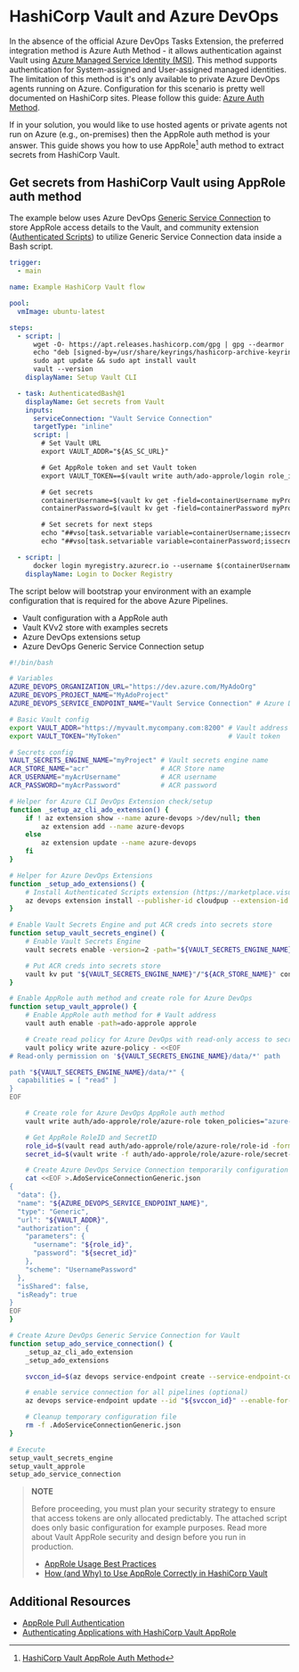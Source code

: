 # HashiCorp Vault and Azure DevOps

In the absence of the official Azure DevOps Tasks Extension, the preferred integration method is Azure Auth Method - it allows authentication against Vault using [Azure Managed Service Identity (MSI)](https://learn.microsoft.com/en-us/azure/active-directory/managed-service-identity/overview). This method supports authentication for System-assigned and User-assigned managed identities. The limitation of this method is it's only available to private Azure DevOps agents running on Azure. Configuration for this scenario is pretty well documented on HashiCorp sites. Please follow this guide: [Azure Auth Method](https://developer.hashicorp.com/vault/docs/auth/azure).

If in your solution, you would like to use hosted agents or private agents not run on Azure (e.g., on-premises) then the AppRole auth method is your answer. This guide shows you how to use AppRole[^1] auth method to extract secrets from HashiCorp Vault.

[^1]: [HashiCorp Vault AppRole Auth Method](https://developer.hashicorp.com/vault/docs/auth/approle)

## Get secrets from HashiCorp Vault using AppRole auth method

The example below uses Azure DevOps [Generic Service Connection](https://learn.microsoft.com/en-us/azure/devops/pipelines/library/service-endpoints?view=azure-devops&tabs=yaml#generic-service-connection) to store AppRole access details to the Vault, and community extension ([Authenticated Scripts](https://marketplace.visualstudio.com/items?itemName=cloudpup.authenticated-scripts)) to utilize Generic Service Connection data inside a Bash script.

```yaml
trigger:
  - main

name: Example HashiCorp Vault flow

pool:
  vmImage: ubuntu-latest

steps:
  - script: |
      wget -O- https://apt.releases.hashicorp.com/gpg | gpg --dearmor | sudo tee /usr/share/keyrings/hashicorp-archive-keyring.gpg
      echo "deb [signed-by=/usr/share/keyrings/hashicorp-archive-keyring.gpg] https://apt.releases.hashicorp.com $(lsb_release -cs) main" | sudo tee /etc/apt/sources.list.d/hashicorp.list
      sudo apt update && sudo apt install vault
      vault --version
    displayName: Setup Vault CLI

  - task: AuthenticatedBash@1
    displayName: Get secrets from Vault
    inputs:
      serviceConnection: "Vault Service Connection"
      targetType: "inline"
      script: |
        # Set Vault URL
        export VAULT_ADDR="${AS_SC_URL}"

        # Get AppRole token and set Vault token
        export VAULT_TOKEN==$(vault write auth/ado-approle/login role_id="${AS_SC_USERNAME}" secret_id="${AS_SC_PASSWORD}" -format="json" | jq -rc '.auth.client_token')

        # Get secrets
        containerUsername=$(vault kv get -field=containerUsername myProject/acr)
        containerPassword=$(vault kv get -field=containerPassword myProject/acr)

        # Set secrets for next steps
        echo "##vso[task.setvariable variable=containerUsername;issecret=true]${containerUsername}"
        echo "##vso[task.setvariable variable=containerPassword;issecret=true]${containerPassword}"

  - script: |
      docker login myregistry.azurecr.io --username $(containerUsername) --password $(containerPassword)
    displayName: Login to Docker Registry
```

The script below will bootstrap your environment with an example configuration that is required for the above Azure Pipelines.

- Vault configuration with a AppRole auth
- Vault KVv2 store with examples secrets
- Azure DevOps extensions setup
- Azure DevOps Generic Service Connection setup

```bash
#!/bin/bash

# Variables
AZURE_DEVOPS_ORGANIZATION_URL="https://dev.azure.com/MyAdoOrg"
AZURE_DEVOPS_PROJECT_NAME="MyAdoProject"
AZURE_DEVOPS_SERVICE_ENDPOINT_NAME="Vault Service Connection" # Azure DevOps Service Connection Name

# Basic Vault config
export VAULT_ADDR="https://myvault.mycompany.com:8200" # Vault address
export VAULT_TOKEN="MyToken"                           # Vault token

# Secrets config
VAULT_SECRETS_ENGINE_NAME="myProject" # Vault secrets engine name
ACR_STORE_NAME="acr"                  # ACR Store name
ACR_USERNAME="myAcrUsername"          # ACR username
ACR_PASSWORD="myAcrPassword"          # ACR password

# Helper for Azure CLI DevOps Extension check/setup
function _setup_az_cli_ado_extension() {
    if ! az extension show --name azure-devops >/dev/null; then
        az extension add --name azure-devops
    else
        az extension update --name azure-devops
    fi
}

# Helper for Azure DevOps Extensions
function _setup_ado_extensions() {
    # Install Authenticated Scripts extension (https://marketplace.visualstudio.com/items?itemName=cloudpup.authenticated-scripts)
    az devops extension install --publisher-id cloudpup --extension-id authenticated-scripts --organization "${AZURE_DEVOPS_ORGANIZATION_URL}" --project "${AZURE_DEVOPS_PROJECT_NAME}"
}

# Enable Vault Secrets Engine and put ACR creds into secrets store
function setup_vault_secrets_engine() {
    # Enable Vault Secrets Engine
    vault secrets enable -version=2 -path="${VAULT_SECRETS_ENGINE_NAME}" kv

    # Put ACR creds into secrets store
    vault kv put "${VAULT_SECRETS_ENGINE_NAME}"/"${ACR_STORE_NAME}" containerUsername="${ACR_USERNAME}" containerPassword="${ACR_PASSWORD}"
}

# Enable AppRole auth method and create role for Azure DevOps
function setup_vault_approle() {
    # Enable AppRole auth method for # Vault address
    vault auth enable -path=ado-approle approle

    # Create read policy for Azure DevOps with read-only access to secrets engine
    vault policy write azure-policy - <<EOF
# Read-only permission on '${VAULT_SECRETS_ENGINE_NAME}/data/*' path

path "${VAULT_SECRETS_ENGINE_NAME}/data/*" {
  capabilities = [ "read" ]
}
EOF

    # Create role for Azure DevOps AppRole auth method
    vault write auth/ado-approle/role/azure-role token_policies="azure-policy" token_ttl=30m token_max_ttl=1h

    # Get AppRole RoleID and SecretID
    role_id=$(vault read auth/ado-approle/role/azure-role/role-id -format="json" | jq -rc '.data.role_id')
    secret_id=$(vault write -f auth/ado-approle/role/azure-role/secret-id -format="json" | jq -rc '.data.secret_id')

    # Create Azure DevOps Service Connection temporarily configuration file
    cat <<EOF >.AdoServiceConnectionGeneric.json
{
  "data": {},
  "name": "${AZURE_DEVOPS_SERVICE_ENDPOINT_NAME}",
  "type": "Generic",
  "url": "${VAULT_ADDR}",
  "authorization": {
    "parameters": {
      "username": "${role_id}",
      "password": "${secret_id}"
    },
    "scheme": "UsernamePassword"
  },
  "isShared": false,
  "isReady": true
}
EOF
}

# Create Azure DevOps Generic Service Connection for Vault
function setup_ado_service_connection() {
    _setup_az_cli_ado_extension
    _setup_ado_extensions

    svccon_id=$(az devops service-endpoint create --service-endpoint-configuration ./.AdoServiceConnectionGeneric.json --organization "${AZURE_DEVOPS_ORGANIZATION_URL}" --project "${AZURE_DEVOPS_PROJECT_NAME}" --output tsv --query id)

    # enable service connection for all pipelines (optional)
    az devops service-endpoint update --id "${svccon_id}" --enable-for-all true --organization "${AZURE_DEVOPS_ORGANIZATION_URL}" --project "${AZURE_DEVOPS_PROJECT_NAME}"

    # Cleanup temporary configuration file
    rm -f .AdoServiceConnectionGeneric.json
}

# Execute
setup_vault_secrets_engine
setup_vault_approle
setup_ado_service_connection
```

> **NOTE**
>
> Before proceeding, you must plan your security strategy to ensure that access tokens are only allocated predictably. The attached script does only basic configuration for example purposes. Read more about Vault AppRole security and design before you run in production.
>
> - [AppRole Usage Best Practices](https://developer.hashicorp.com/vault/tutorials/auth-methods/approle-best-practices)
> - [How (and Why) to Use AppRole Correctly in HashiCorp Vault](https://www.hashicorp.com/blog/how-and-why-to-use-approle-correctly-in-hashicorp-vault)

## Additional Resources

- [AppRole Pull Authentication](https://developer.hashicorp.com/vault/tutorials/auth-methods/approle)
- [Authenticating Applications with HashiCorp Vault AppRole](https://www.hashicorp.com/blog/authenticating-applications-with-vault-approle)
